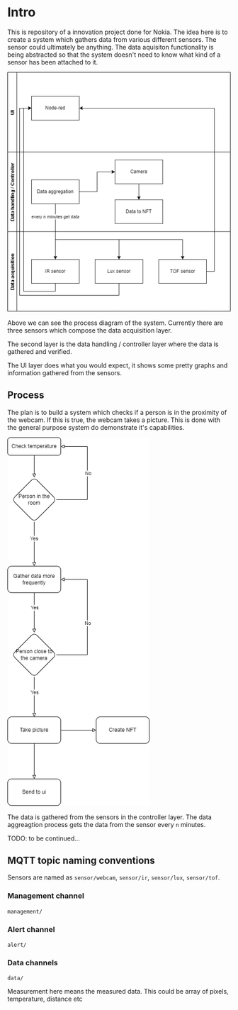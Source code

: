 # Intro

This is repository of a innovation project done for Nokia. The idea here is to create a system which gathers data from various different sensors. The sensor could ultimately be anything. The data aquisiton functionality is being abstracted so that the system doesn't need to know what kind of a sensor has been attached to it.

![process diagram](./documentation/pics/process_diagram.drawio.png)

Above we can see the process diagram of the system. Currently there are three sensors which compose the data acquisition layer. 

The second layer is the data handling / controller layer where the data is gathered and verified. 

The UI layer does what you would expect, it shows some pretty graphs and information gathered from the sensors.

## Process

The plan is to build a system which checks if a person is in the proximity of the webcam. If this is true, the webcam takes a picture. This is done with the general purpose system do demonstrate it's capabilities.

![process flow](./documentation/pics/process_flow.drawio.png)

The data is gathered from the sensors in the controller layer. The data aggreagtion process gets the data from the sensor every `n` minutes. 

TODO: to be continued...

## MQTT topic naming conventions

Sensors are named as `sensor/webcam`, `sensor/ir`, `sensor/lux`, `sensor/tof`.

### Management channel
```
management/
```

### Alert channel
```
alert/
```

### Data channels
```
data/
```
Measurement here means the measured data. This could be array of pixels, temperature, distance etc
